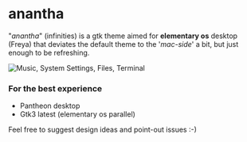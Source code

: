 # anantha

"_anantha_" (infinities) is a gtk theme aimed for **elementary os** desktop (Freya) that deviates the default theme to the '_mac-side_' a bit, but just enough to be refreshing.

![Music, System Settings, Files, Terminal](/home/nir/.themes/anantha/demo/three.png  "Music, System Settings, Files, Terminal")

### For the best experience

- Pantheon desktop
- Gtk3 latest (elementary os parallel)

Feel free to suggest design ideas and point-out issues :-)
